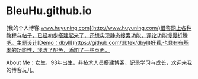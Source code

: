 # BleuHu.github.io
[我的个人博客:www.huyuning.com](http://www.huyuning.com/)借鉴网上各种教程与帖子，已经初步搭建起来了，还想实现静态搜索功能，评论功能慢慢折腾吧。主题设计[Demo：dbyll](https://github.com/dbtek/dbyll)好看,也具有有基本的功能性，我改了配色，添加了一些页面。

About Me：女生，93年出生。非技术人员搭建博客，记录学习与成长，欢迎来我的博客玩儿。




 



